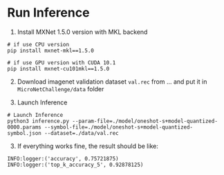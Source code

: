 # Run Inference

1. Install MXNet 1.5.0 version with MKL backend
```
# if use CPU version
pip install mxnet-mkl==1.5.0

# if use GPU version with CUDA 10.1
pip install mxnet-cu101mkl==1.5.0
```

2. Download imagenet validation dataset `val.rec` from ... and put it in `MicroNetChallenge/data` folder

3. Launch Inference
```
# Launch Inference
python3 inference.py --param-file=./model/oneshot-s+model-quantized-0000.params --symbol-file=./model/oneshot-s+model-quantized-symbol.json --dataset=./data/val.rec
```

3. If everything works fine, the result should be like:
```
INFO:logger:('accuracy', 0.75721875)
INFO:logger:('top_k_accuracy_5', 0.92878125)
```
